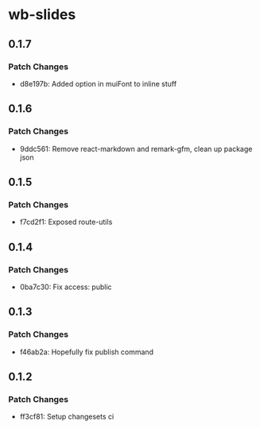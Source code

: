 # wb-slides

## 0.1.7

### Patch Changes

- d8e197b: Added option in muiFont to inline stuff

## 0.1.6

### Patch Changes

- 9ddc561: Remove react-markdown and remark-gfm, clean up package json

## 0.1.5

### Patch Changes

- f7cd2f1: Exposed route-utils

## 0.1.4

### Patch Changes

- 0ba7c30: Fix access: public

## 0.1.3

### Patch Changes

- f46ab2a: Hopefully fix publish command

## 0.1.2

### Patch Changes

- ff3cf81: Setup changesets ci
